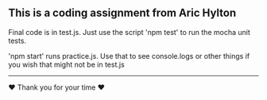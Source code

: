 This is a coding assignment from Aric Hylton
---------------------------------------------------------

Final code is in test.js. Just use the script 'npm test' to run the mocha unit tests.

'npm start' runs practice.js. Use that to see console.logs or other things if you wish that might not be in test.js


---------------------------------------------------------

❤ Thank you for your time ❤